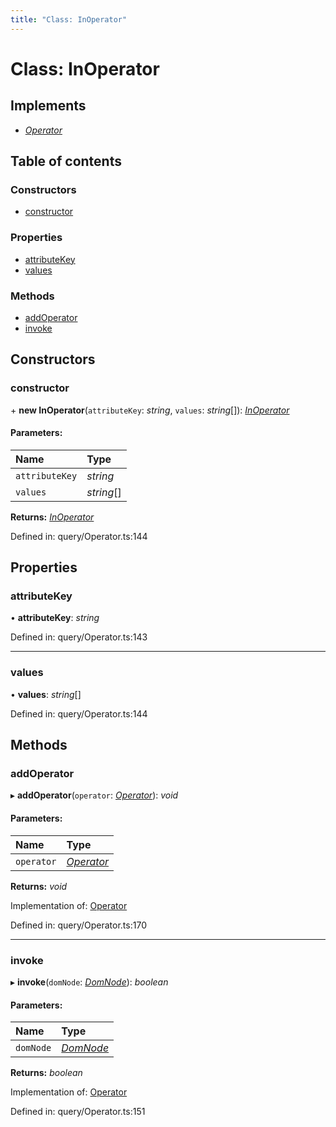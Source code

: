 ```yaml
---
title: "Class: InOperator"
---
```


# Class: InOperator

## Implements

* [*Operator*](../interfaces/operator.md)

## Table of contents

### Constructors

- [constructor](inoperator.md#constructor)

### Properties

- [attributeKey](inoperator.md#attributekey)
- [values](inoperator.md#values)

### Methods

- [addOperator](inoperator.md#addoperator)
- [invoke](inoperator.md#invoke)

## Constructors

### constructor

\+ **new InOperator**(`attributeKey`: *string*, `values`: *string*[]): [*InOperator*](inoperator.md)

#### Parameters:

Name | Type |
:------ | :------ |
`attributeKey` | *string* |
`values` | *string*[] |

**Returns:** [*InOperator*](inoperator.md)

Defined in: query/Operator.ts:144

## Properties

### attributeKey

• **attributeKey**: *string*

Defined in: query/Operator.ts:143

___

### values

• **values**: *string*[]

Defined in: query/Operator.ts:144

## Methods

### addOperator

▸ **addOperator**(`operator`: [*Operator*](../interfaces/operator.md)): *void*

#### Parameters:

Name | Type |
:------ | :------ |
`operator` | [*Operator*](../interfaces/operator.md) |

**Returns:** *void*

Implementation of: [Operator](../interfaces/operator.md)

Defined in: query/Operator.ts:170

___

### invoke

▸ **invoke**(`domNode`: [*DomNode*](domnode.md)): *boolean*

#### Parameters:

Name | Type |
:------ | :------ |
`domNode` | [*DomNode*](domnode.md) |

**Returns:** *boolean*

Implementation of: [Operator](../interfaces/operator.md)

Defined in: query/Operator.ts:151

